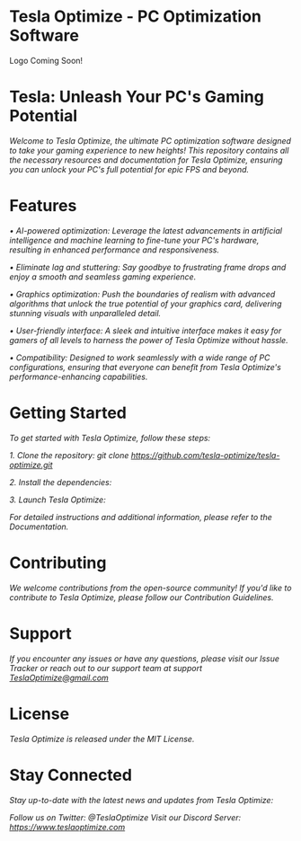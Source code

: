 # Tesla Optimize - PC Optimization Software

Logo Coming Soon!

# Tesla: Unleash Your PC's Gaming Potential

*Welcome to Tesla Optimize, the ultimate PC optimization software designed to take your gaming experience to new heights! This repository contains all the necessary resources and documentation for Tesla Optimize, ensuring you can unlock your PC's full potential for epic FPS and beyond.*

# Features

*• AI-powered optimization: Leverage the latest advancements in artificial intelligence and machine learning to fine-tune your PC's hardware, resulting in enhanced performance and responsiveness.*

*• Eliminate lag and stuttering: Say goodbye to frustrating frame drops and enjoy a smooth and seamless gaming experience.*

*• Graphics optimization: Push the boundaries of realism with advanced algorithms that unlock the true potential of your graphics card, delivering stunning visuals with unparalleled detail.*

*• User-friendly interface: A sleek and intuitive interface makes it easy for gamers of all levels to harness the power of Tesla Optimize without hassle.*

*• Compatibility: Designed to work seamlessly with a wide range of PC configurations, ensuring that everyone can benefit from Tesla Optimize's performance-enhancing capabilities.*

# Getting Started

*To get started with Tesla Optimize, follow these steps:*

*1. Clone the repository: git clone https://github.com/tesla-optimize/tesla-optimize.git*

*2. Install the dependencies:*

*3. Launch Tesla Optimize:*

*For detailed instructions and additional information, please refer to the Documentation.*

# Contributing

*We welcome contributions from the open-source community! If you'd like to contribute to Tesla Optimize, please follow our Contribution Guidelines.*

# Support

*If you encounter any issues or have any questions, please visit our Issue Tracker or reach out to our support team at support TeslaOptimize@gmail.com*

# License
*Tesla Optimize is released under the MIT License.*

# Stay Connected
*Stay up-to-date with the latest news and updates from Tesla Optimize:*

*Follow us on Twitter: @TeslaOptimize*
*Visit our Discord Server: https://www.teslaoptimize.com*
